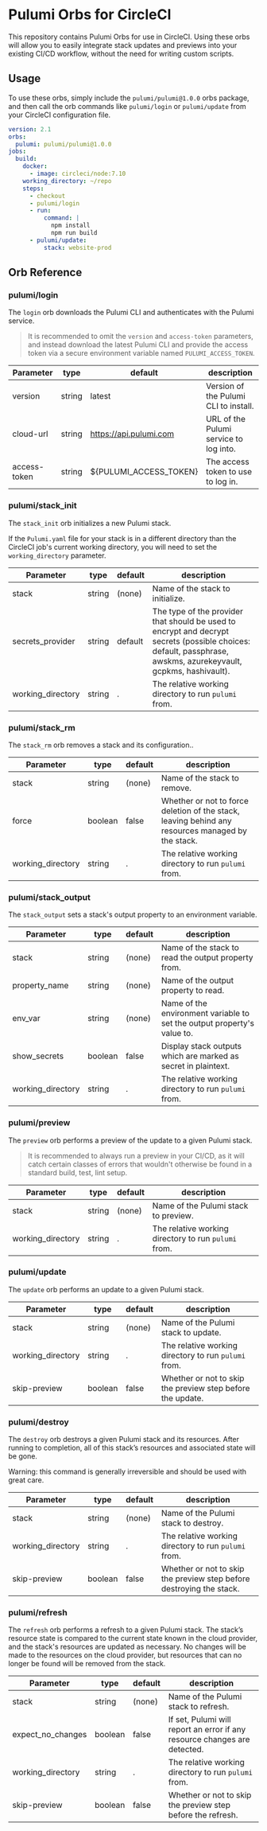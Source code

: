 # Pulumi Orbs for CircleCI

This repository contains Pulumi Orbs for use in CircleCI. Using these orbs
will allow you to easily integrate stack updates and previews into
your existing CI/CD workflow, without the need for writing custom
scripts.

## Usage

To use these orbs, simply include the `pulumi/pulumi@1.0.0` orbs package, and
then call the orb commands like `pulumi/login` or `pulumi/update` from your
CircleCI configuration file.

```yaml
version: 2.1
orbs:
  pulumi: pulumi/pulumi@1.0.0
jobs:
  build:
    docker:
      - image: circleci/node:7.10
    working_directory: ~/repo
    steps:
      - checkout
      - pulumi/login
      - run:
          command: |
            npm install
            npm run build
      - pulumi/update:
          stack: website-prod
```

## Orb Reference

### pulumi/login

The `login` orb downloads the Pulumi CLI and authenticates with the Pulumi
service.

> It is recommended to omit the `version` and `access-token` parameters, and
> instead download the latest Pulumi CLI and provide the access token via a
> secure environment variable named `PULUMI_ACCESS_TOKEN`.

| Parameter         | type    | default     | description    |
|-------------------|---------|-------------|----------------|
| version           | string  | latest      | Version of the Pulumi CLI to install. |
| cloud-url         | string  | https://api.pulumi.com | URL of the Pulumi service to log into. |
| access-token      | string  | ${PULUMI_ACCESS_TOKEN} | The access token to use to log in. |

### pulumi/stack_init

The `stack_init` orb initializes a new Pulumi stack.

If the `Pulumi.yaml` file for your stack is in a different directory than the
CircleCI job's current working directory, you will need to set the `working_directory`
parameter.

| Parameter         | type    | default     | description    |
|-------------------|---------|-------------|----------------|
| stack           | string  | (none)      | Name of the stack to initialize. |
| secrets_provider | string  | default      | The type of the provider that should be used to encrypt and decrypt secrets (possible choices: default, passphrase, awskms, azurekeyvault, gcpkms, hashivault). |
| working_directory | string | . | The relative working directory to run `pulumi` from. | 

### pulumi/stack_rm

The `stack_rm` orb removes a stack and its configuration..

| Parameter         | type    | default     | description    |
|-------------------|---------|-------------|----------------|
| stack           | string  | (none)      | Name of the stack to remove. |
| force | boolean | false | Whether or not to force deletion of the stack, leaving behind any resources managed by the stack. | 
| working_directory | string | . | The relative working directory to run `pulumi` from. | 

### pulumi/stack_output

The `stack_output` sets a stack's output property to an environment variable.

| Parameter         | type    | default     | description    |
|-------------------|---------|-------------|----------------|
| stack           | string  | (none)      | Name of the stack to read the output property from. |
| property_name           | string  | (none)      | Name of the output property to read. |
| env_var           | string  | (none)      | Name of the environment variable to set the output property's value to. |
| show_secrets | boolean | false | Display stack outputs which are marked as secret in plaintext. | 
| working_directory | string | . | The relative working directory to run `pulumi` from. | 

### pulumi/preview

The `preview` orb performs a preview of the update to a given Pulumi stack.

> It is recommended to always run a preview in your CI/CD, as it will catch
> certain classes of errors that wouldn't otherwise be found in a standard
> build, test, lint setup.

| Parameter         | type    | default     | description    |
|-------------------|---------|-------------|----------------|
| stack           | string  | (none)      | Name of the Pulumi stack to preview. |
| working_directory | string | . | The relative working directory to run `pulumi` from. | 

### pulumi/update

The `update` orb performs an update to a given Pulumi stack.

| Parameter         | type    | default     | description    |
|-------------------|---------|-------------|----------------|
| stack           | string  | (none)      | Name of the Pulumi stack to update. |
| working_directory | string | . | The relative working directory to run `pulumi` from. | 
| skip-preview | boolean | false | Whether or not to skip the preview step before the update. | 

### pulumi/destroy

The `destroy` orb destroys a given Pulumi stack and its resources. After running to completion, all of this stack’s resources and associated state will be gone.

Warning: this command is generally irreversible and should be used with great care.

| Parameter         | type    | default     | description    |
|-------------------|---------|-------------|----------------|
| stack           | string  | (none)      | Name of the Pulumi stack to destroy. |
| working_directory | string | . | The relative working directory to run `pulumi` from. | 
| skip-preview | boolean | false | Whether or not to skip the preview step before destroying the stack. | 

### pulumi/refresh

The `refresh` orb performs a refresh to a given Pulumi stack. The stack’s resource state is compared to the current state known in the cloud provider, and the stack's resources are updated as necessary. No changes will be made to the resources on the cloud provider, but resources that can no longer be found will be removed from the stack.

| Parameter         | type    | default     | description    |
|-------------------|---------|-------------|----------------|
| stack           | string  | (none)      | Name of the Pulumi stack to refresh. |
| expect_no_changes | boolean | false | If set, Pulumi will report an error if any resource changes are detected. | 
| working_directory | string | . | The relative working directory to run `pulumi` from. | 
| skip-preview | boolean | false | Whether or not to skip the preview step before the refresh. | 
